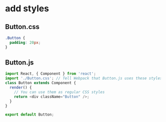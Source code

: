 # add styles


## Button.css
```css
.Button {
  padding: 20px;
}
```

## Button.js
```js
import React, { Component } from 'react';
import './Button.css'; // Tell Webpack that Button.js uses these styles
class Button extends Component {
  render() {
    // You can use them as regular CSS styles
    return <div className="Button" />;
  }
}

export default Button;
``` 

